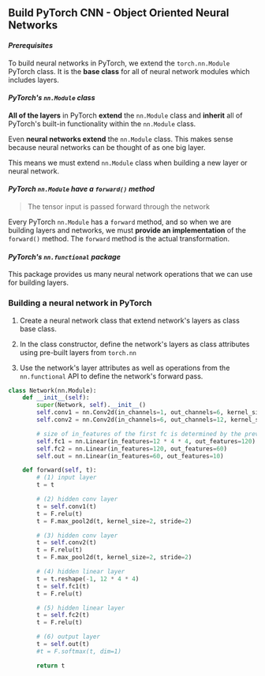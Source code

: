 ## Build PyTorch CNN - Object Oriented Neural Networks

#### *Prerequisites*

To build neural networks in PyTorch, we extend the `torch.nn.Module` PyTorch class. It is the **base class** for all of neural network modules which includes layers.

#### *PyTorch's `nn.Module` class*

**All of the layers** in PyTorch **extend** the `nn.Module` class and **inherit** all of PyTorch's built-in functionality within the `nn.Module` class.

Even **neural networks extend** the `nn.Module` class. This makes sense because neural networks can be thought of as one big layer.

This means we must extend `nn.Module` class when building a new layer or neural network.

#### *PyTorch `nn.Module` have a `forward()` method*

> The tensor input is passed forward through the network

Every PyTorch `nn.Module` has a `forward` method, and so when we are building layers and networks, we must **provide an implementation** of the `forward()` method. The `forward` method is the actual transformation.

#### *PyTorch's `nn.functional` package*

This package provides us many neural network operations that we can use for building layers.

### Building a neural network in PyTorch

1. Create a neural network class that extend network's layers as class base class.

2. In the class constructor, define the network's layers as class attributes using pre-built layers from `torch.nn`

3. Use the network's layer attributes as well as operations from the `nn.functional` API to define the network's forward pass.

```python
class Network(nn.Module):
    def __init__(self):
        super(Network, self).__init__()
        self.conv1 = nn.Conv2d(in_channels=1, out_channels=6, kernel_size=5)
        self.conv2 = nn.Conv2d(in_channels=6, out_channels=12, kernel_size=5)

        # size of in_features of the first fc is determined by the previous layers and operations.
        self.fc1 = nn.Linear(in_features=12 * 4 * 4, out_features=120)
        self.fc2 = nn.Linear(in_features=120, out_features=60)
        self.out = nn.Linear(in_features=60, out_features=10)

    def forward(self, t):
        # (1) input layer
        t = t

        # (2) hidden conv layer
        t = self.conv1(t)
        t = F.relu(t)
        t = F.max_pool2d(t, kernel_size=2, stride=2)

        # (3) hidden conv layer
        t = self.conv2(t)
        t = F.relu(t)
        t = F.max_pool2d(t, kernel_size=2, stride=2)

        # (4) hidden linear layer
        t = t.reshape(-1, 12 * 4 * 4)
        t = self.fc1(t)
        t = F.relu(t)

        # (5) hidden linear layer
        t = self.fc2(t)
        t = F.relu(t)

        # (6) output layer
        t = self.out(t)
        #t = F.softmax(t, dim=1)

        return t
```
